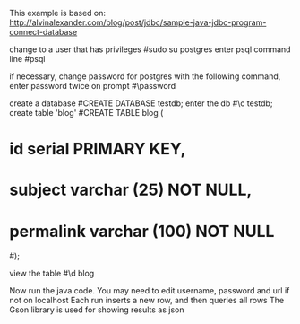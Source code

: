 
This example is based on:
 http://alvinalexander.com/blog/post/jdbc/sample-java-jdbc-program-connect-database
 
change to a user that has privileges
#sudo su postgres
enter psql command line
#psql

if necessary, change password for postgres with the following command, enter password twice on prompt
#\password

create a database
#CREATE DATABASE testdb;
enter the db
#\c testdb;
create table 'blog'
#CREATE TABLE blog (
#    id serial PRIMARY KEY,
#    subject varchar (25) NOT NULL,
#    permalink varchar (100) NOT NULL
#);

view the table
#\d blog


Now run the java code. You may need to edit username, password and url if not on localhost
Each run inserts a new row, and then queries all rows
The Gson library is used for showing results as json
